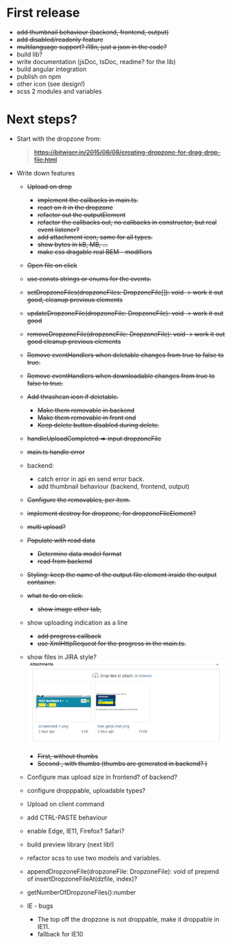# First release

- ~~add thumbnail behaviour (backend, frontend, output)~~
- ~~add disabled/readonly feature~~
- ~~multilanguage support? i18n, just a json in the code?~~
- build lib?
- write documentation (jsDoc, tsDoc, readme? for the lib)
- build angular integration
- publish on npm
- other icon (see design!)
- scss 2 modules and variables

# Next steps?

- Start with the dropzone from:

    > ~~https://bitwiser.in/2015/08/08/creating-dropzone-for-drag-drop-file.html~~
    
- Write down features

    - ~~Upload on drop~~
        - ~~implement the callbacks in main.ts.~~
        - ~~react on it in the dropzone~~
        - ~~refactor out the outputElement~~
        - ~~refactor the callbacks out, no callbacks in constructor, but real event listener?~~
        - ~~add attachment icon, same for all types.~~
        - ~~show bytes in kB, MB, ...~~
        - ~~make css dragable real BEM -  modifiers~~
    - ~~Open file on click~~
    - ~~use consts strings or enums for the events.~~
    - ~~setDropzoneFiles(dropzoneFiles: DropzoneFile[]): void -> work it out good, 
        cleanup previous elements~~
    - ~~updateDropzoneFile(dropzoneFile: DropzoneFile): void -> work it out good~~
    - ~~removeDropzoneFile(dropzoneFile: DropzoneFile): void -> work it out good
            cleanup previous elements~~
    - ~~Remove eventHandlers when deletable changes from true to false to true.~~
    - ~~Remove eventHandlers when downloadable changes from true to false to true.~~
    - ~~Add thrashcan icon if deletable.~~
        - ~~Make them removable in backend~~
        - ~~Make them removable in front end~~ 
        - ~~Keep delete button disabled during delete.~~
    - ~~handleUploadCompleted => input dropzoneFile~~
    - ~~main.ts handle error~~ 
    - backend:
        - catch error in api en send error back.
        - add thumbnail behaviour (backend, frontend, output)
    - ~~Configure the removables, per item.~~
    - ~~implement destroy for dropzone, for dropzoneFileElement?~~
    - ~~multi upload?~~
    - ~~Populate with read data~~
        - ~~Determine data model format~~
        - ~~read from backend~~
    - ~~Styling: keep the name of the output file element inside the output container.~~  
    - ~~what to do on click.~~
        - ~~show image other tab,~~
    - show uploading indication as a line
        - ~~add  progress callback~~
        - ~~use XmlHttpRequest for the progress in the main.ts.~~
    - show files in JIRA style?  ![alt jira example](./images/JIRA-style.JPG)
        - ~~First, without thumbs~~
        - ~~Second , with thumbs (thumbs are generated in backend? )~~
    - Configure max upload size in frontend? of backend?
    - configure dropppable, uploadable types?
    - Upload on client command
    - add CTRL-PASTE behaviour
    - enable Edge, IE11, Firefox? Safari?
    - build preview library (next lib!)
    - refactor scss to use two models and variables.
    - appendDropzoneFile(dropzoneFile: DropzoneFile): void of prepend of insertDropzoneFileAt(dzfile, index)? 
    - getNumberOfDropzoneFiles():number
    
    - IE - bugs
        - The top off the dropzone is not droppable, make it droppable in IE11.
        - fallback for IE10
